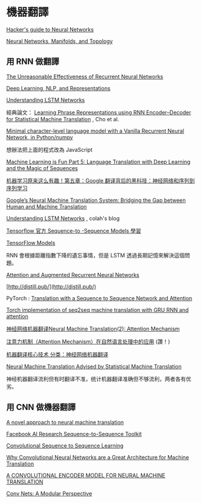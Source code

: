 # 機器翻譯

[Hacker's guide to Neural Networks](http://karpathy.github.io/neuralnets/)

[Neural Networks, Manifolds, and Topology](http://colah.github.io/posts/2014-03-NN-Manifolds-Topology/)

## 用 RNN 做翻譯

[The Unreasonable Effectiveness of Recurrent Neural Networks](http://karpathy.github.io/2015/05/21/rnn-effectiveness/)

[Deep Learning, NLP, and Representations](http://colah.github.io/posts/2014-07-NLP-RNNs-Representations/)

[Understanding LSTM Networks](http://colah.github.io/posts/2015-08-Understanding-LSTMs/)

經典論文： [Learning Phrase Representations using RNN Encoder–Decoder
for Statistical Machine Translation](https://arxiv.org/pdf/1406.1078v1.pdf) , Cho et al.

[Minimal character-level language model with a Vanilla Recurrent Neural Network, in Python/numpy](https://gist.github.com/karpathy/d4dee566867f8291f086)

想辦法把上面的程式改為 JavaScript

[Machine Learning is Fun Part 5: Language Translation with Deep Learning and the Magic of Sequences](https://medium.com/@ageitgey/machine-learning-is-fun-part-5-language-translation-with-deep-learning-and-the-magic-of-sequences-2ace0acca0aa)

[机器学习原来这么有趣！第五章：Google 翻译背后的黑科技：神经网络和序列到序列学习](https://zhuanlan.zhihu.com/p/24590838)

[Google’s Neural Machine Translation System: Bridging the Gap
between Human and Machine Translation](https://arxiv.org/pdf/1609.08144.pdf)

[Understanding LSTM Networks](http://colah.github.io/posts/2015-08-Understanding-LSTMs/) , colah's blog

[Tensorflow 官方 Sequence-to -Sequence Models 學習](http://cyruschiu.github.io/2017/02/24/learning-Tensoflow-Seq2Seq-for-translate/)

[TensorFlow Models](https://github.com/tensorflow/models)

RNN 會根據距離指數下降的遺忘事情，但是 LSTM 透過長期記憶來解決這個問題。

[Attention and Augmented Recurrent Neural Networks](http://distill.pub/2016/augmented-rnns/)


[http://distill.pub/](http://distill.pub/)

PyTorch : [Translation with a Sequence to Sequence Network and Attention](http://pytorch.org/tutorials/intermediate/seq2seq_translation_tutorial.html)

[Torch implementation of seq2seq machine translation with GRU RNN and attention](https://github.com/spro/torch-seq2seq-attention)

[神经网络机器翻译Neural Machine Translation(2): Attention Mechanism](http://blog.csdn.net/u011414416/article/details/51057789)

[注意力机制（Attention Mechanism）在自然语言处理中的应用](http://blog.csdn.net/jdbc/article/details/52948351) (讚！)

[机器翻译核心技术 分类：神经网络机器翻译](http://www.jiqifanyi.cn/category/neural-machine-translation/)

[Neural Machine Translation Advised by Statistical Machine Translation](http://www.jiqifanyi.cn/2016/12/14/neural-machine-translation-advised-by-statistical-machine-translation/)

神经机器翻译流利但有时翻译不准，统计机器翻译准确但不够流利，两者各有优劣。

## 用 CNN 做機器翻譯

[A novel approach to neural machine translation](https://code.facebook.com/posts/1978007565818999/a-novel-approach-to-neural-machine-translation/)

[Facebook AI Research Sequence-to-Sequence Toolkit](https://github.com/facebookresearch/fairseq)

[Convolutional Sequence to Sequence Learning](https://arxiv.org/abs/1705.03122)

[Why Convolutional Neural Networks are a Great Architecture for Machine Translation](https://medium.com/ai-society/why-convolutional-neural-networks-are-a-great-architecture-for-machine-translation-9258ca1263a8)

[A CONVOLUTIONAL ENCODER MODEL FOR NEURAL MACHINE TRANSLATION](https://michaelauli.github.io/papers/convenc.pdf)

[Conv Nets: A Modular Perspective](http://colah.github.io/posts/2014-07-Conv-Nets-Modular/)